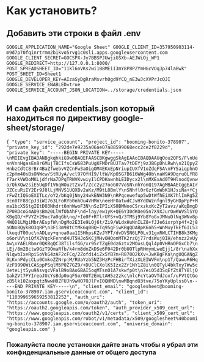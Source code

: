 # Как установить?
## Добавить эти строки в файл  .env
`GOOGLE_APPLICATION_NAME="Google Sheet"
GOOGLE_CLIENT_ID=357950903114-m9d7p70fqinrtrmm2b1kvo5rvg1c0sli.apps.googleusercontent.com
GOOGLE_CLIENT_SECRET=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
GOOGLE_REDIRECT=http://127.0.0.1:8000/
POST_SPREADSHEET_ID="11kl6nVKs2wi1B8MEiI3mY8P8PZYmHGcVOqJp74laBwk"
POST_SHEET_ID=Sheet1
GOOGLE_DEVELOPER_KEY=AIzaSyDgRraMsvrh0gd9YCQ_nE3wJcXVPrJcQJI
GOOGLE_SERVICE_ENABLED=true
GOOGLE_SERVICE_ACCOUNT_JSON_LOCATION=../storage/credentials.json`

## И сам файл credentials.json который находиться по директиву google-sheet/storage/
`{
  "type": "service_account",
  "project_id": "booming-bonito-378907",
  "private_key_id": "292de7e9235a06ae07a88599068ecc2ce2f8229d",
  "private_key": "-----BEGIN PRIVATE KEY-----\nMIIEvgIBADANBgkqhkiG9w0BAQEFAASCBKgwggSkAgEAAoIBAQDAAUqOou2QPS/F\nUesnVnnHgasEn8r6MujTBCIfsCsW683PuUgKFMDrBUJTav7tDEYj9zJBGpDhLRwh\n21QpyZHnbzCdtC8rBr4BaZfwebvVZCnFw3aOigOM4EKxEpNriupIUXfV1oZdqFSA\nFY5aiqphnOc2pHm40sBsONWcw/StRUyA/vcl97OfHI9/ltW/KpO5G7B616WWg40b\naW9A9Dqru0LfR8f7arkVWOoMKLjdfrNa7DPqTRWVKvwiyIlCPDKnwnhLEIDycx2l\nMXExAd0T9HlnodQvnwo/QkXQw2siE5UqDf1V6qWOuztZxvf/Zcc2y27ooG07VoSN\nhYonQ197AgMBAAECggEAIrJZCcuRiIY2Er9J8lLjMNVS1UQXBv2aKz/M9tL8BmlY\nSNhfl0rGzfGmWbK1HJsiNa+fCjrFwZtIQSoEXITLc/oY2/bKq0jNny24wkENW3N9\nRPqcewefup5wDtWfhEiXK7hlImRg5Z3cn0TF88CpJ3iWI763LFoRYb0nhOu4VHMn\neeHFOatwdCJvHYdOWznfgnl9yGHDpPpP+Mma1bcXSStgIEtDO3Nhdrt6mhWwoF3N\nSzIPIiXS0BMNooCSrxzkxKcZyT2avz/aKqBmgDZP0RDcoG4AD9sBm20LlWfObAhF\nd+lay/ew1yK+QE6Y30dKOe05n7X9XJurOwKWVSlSYQKBgQD/+PVYZ+29oc7a0qGb\nq/+Ie0F+RTlrUYS+vQ/3TMSj9Yb8YoGvJMNuDlNq3WNv8p4WQD1LMgiMbrAEspfW\nDgMo2E3Ie9LOj6t/Zi9/WLdxHuNnILZ8+fJJe6ixrpYp4f+2j8aONo8QykBO3qRP\n3Fi3m9BtCtMk6q0BQ+Tq95gFiwKBgQDABpK6nh5+WnMuyTkEf6IL53lkuqdT00uc\nADLey+qnoa0aa1I5HhpsKZvJYPT/dvDVSN6LP0Lv31gxRWLCTIHB8k3KMgo6orUV\niQfX2VqckFennd4UT5HJo5KCjMHvOHQonMTK2rzQj77rdsWuj0IH/ehnzz2vUyAw\nYAELRbmr0QKBgQC38TilsfGG/xr95rTZgE0dz6ztx2MOusLQql4p0VHRnOPGxCb7\nLEj/8m2Bctw9GzT9OmaRfb/k4rm8dnZkDSe6F042Dr0bUOTlpRHmymLweEjj1/8r\nahXxNlqwbIxeRpiSoVkG4zAF2cFCq/2Zofdi4iZx5YB7m+R870Q2kXv+JwKBgFKa\ngUQGANgZ0LKvnPdycCLu0CmkoZZNrpjM/RUaYzb5NZ3HzPcFHBirTXizXLEIWVFm\np1T/QawuR6HqVzF999OWiCASppPSqlM5P0Z7GZ9/+DUClCXolK5Izx2Zr1NY1Z8i\n0QTyU4bkTxy7Ww5cUeteLjt5yu9AsvgcVFalB9oBAoGBAI5oqMTsnO1A7skwfp0t\n7eiO5d3SqEfZt8TY8ljQ1akZVt7PYIreoJUcYsBdp0oqFSo/0UT2EmLtAH5z2zkc\nlcFcYtaOVTdJoxf/uFVtQtGozB5lk10ZaxpqtzNwwH0ZFUJh9wHO7OJlFvI0QHMD\nwMBqndO3tve/75oYKyUplss0\n-----END PRIVATE KEY-----\n",
  "client_email": "googlesheet@booming-bonito-378907.iam.gserviceaccount.com",
  "client_id": "110399659659253812252",
  "auth_uri": "https://accounts.google.com/o/oauth2/auth",
  "token_uri": "https://oauth2.googleapis.com/token",
  "auth_provider_x509_cert_url": "https://www.googleapis.com/oauth2/v1/certs",
  "client_x509_cert_url": "https://www.googleapis.com/robot/v1/metadata/x509/googlesheet%40booming-bonito-378907.iam.gserviceaccount.com",
  "universe_domain": "googleapis.com"
}`


### Пожалуйста после установки дайте знать чтобы я убрал эти конфиденциальные данные от общего доступа
